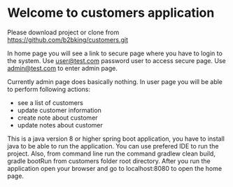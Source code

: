 # Welcome to customers application

Please download project or clone from https://github.com/b2bking/customers.git

In home page you will see a link to secure page where you have to login to the system.
Use user@test.com password user to access secure page.
Use admin@test.com to enter admin page.

Currently admin page does basically nothing.
In user page you will be able to perform following actions:
  - see a list of customers
  - update customer information
  - create note about customer
  - update notes about customer
  
This is a java version 8 or higher spring boot application, you have to install java to be able to run the application.
You can use prefered IDE to run the project.
Also, from command line run the command gradlew clean build, gradle bootRun from customers folder root directory.
After you run the application open your browser and go to localhost:8080 to open the home page.
